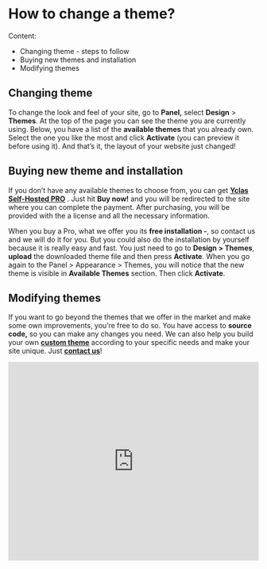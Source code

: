 # How to change a theme?

Content:

-   Changing theme - steps to follow
-   Buying new themes and installation
-   Modifying themes


## Changing theme

To change the look and feel of your site, go to  **Panel,** select  **Design**  > **Themes**. At the top of the page you can see the theme you are currently using. Below, you have a list of the  **available themes**  that you already own. Select the one you like the most and click  **Activate**  (you can preview it before using it). And that’s it, the layout of your website just changed!

## Buying new theme and installation

If you don’t have any available themes to choose from, you can get  **[Yclas Self-Hosted PRO](https://yclas.com/self-hosted.html)** . Just hit  **Buy now!**  and you will be redirected to the site where you can complete the payment. After purchasing, you will be provided with the a license and all the necessary information.

When you buy a Pro, what we offer you its  **free installation -**, so contact us and we will do it for you. But you could also do the installation by yourself because it is really easy and fast. You just need to go to  **Design > Themes**, **upload**  the downloaded theme file and then press  **Activate**. When you go again to the Panel > Appearance > Themes, you will notice that the new theme is visible in  **Available Themes**  section. Then click  **Activate**.

## Modifying themes

If you want to go beyond the themes that we offer in the market and make some own improvements, you’re free to do so. You have access to  **source code,**  so you can make any changes you need. We can also help you build your own  **[custom theme](https://yclas.com/customizations.html)**  according to your specific needs and make your site unique. Just  **[contact us](https://yclas.com/contact/)**!



<iframe width="100%" height="400px" src="https://www.youtube.com/embed/xoSgDhDcyac" title="Yclas video" frameborder="0" allow="accelerometer; autoplay; clipboard-write; encrypted-media; gyroscope; picture-in-picture" allowfullscreen></iframe>
 
